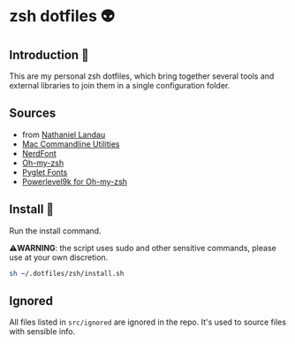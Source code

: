 # zsh dotfiles :alien:

## Introduction :blue_book:
This are my personal zsh dotfiles, which bring together several tools and external libraries to join them in a single configuration folder.

## Sources

- from [Nathaniel Landau](https://natelandau.com/my-mac-osx-bash_profile/)
- [Mac Commandline Utilities](https://hackernoon.com/macbook-my-command-line-utilities-f8a121c3b019)
- [NerdFont](https://github.com/ryanoasis/nerd-fonts)
- [Oh-my-zsh](https://ohmyz.sh)
- [Pyglet Fonts](https://pyglet.org)
- [Powerlevel9k for Oh-my-zsh](https://github.com/bhilburn/powerlevel9k)

## Install :wrench:

Run the install command.

:warning:**WARNING**: the script uses sudo and other sensitive commands, please use at your own discretion.
```bash
sh ~/.dotfiles/zsh/install.sh
```

## Ignored

All files listed in `src/ignored` are ignored in the repo.
It's used to source files with sensible info.
